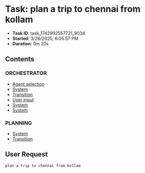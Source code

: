 # Task: plan a trip to chennai from kollam

- **Task ID**: task_1742992557721_9034
- **Started**: 3/26/2025, 6:05:57 PM
- **Duration**: 0m 20s

## Contents

### ORCHESTRATOR

- [Agent selection](00_orchestrator/001_agent_selection/selection.md)
- [System](00_orchestrator/001_system/system.md)
- [Transition](00_orchestrator/001_transition/transition.md)
- [User input](00_orchestrator/001_user_input/user_request.md)
- [System](00_orchestrator/003_system/system.md)
- [System](00_orchestrator/004_system/system.md)

### PLANNING

- [System](01_planning/002_system/system.md)
- [Transition](01_planning/002_transition/transition.md)


## User Request

```
plan a trip to chennai from kollam
```

